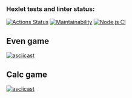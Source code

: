 ### Hexlet tests and linter status:

[![Actions Status](https://github.com/Xaz16/backend-project-lvl1/workflows/hexlet-check/badge.svg)](https://github.com/Xaz16/backend-project-lvl1/actions)
[![Maintainability](https://api.codeclimate.com/v1/badges/84912e63e04f016fb5ef/maintainability)](https://codeclimate.com/github/Xaz16/backend-project-lvl1/maintainability)
[![Node.js CI](https://github.com/Xaz16/backend-project-lvl1/actions/workflows/brain-games.yml/badge.svg?branch=main)](https://github.com/Xaz16/backend-project-lvl1/actions/workflows/brain-games.yml)

## Even game

[![asciicast](https://asciinema.org/a/BWP1zH6uSO43YRuHzIlKz50Za.svg)](https://asciinema.org/a/BWP1zH6uSO43YRuHzIlKz50Za)

## Calc game

[![asciicast](https://asciinema.org/a/s7QeDRB7skpjDvv4udGCrBzgg.svg)](https://asciinema.org/a/s7QeDRB7skpjDvv4udGCrBzgg)
